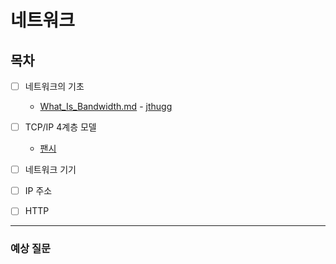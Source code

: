 # 네트워크

## 목차


- [ ] 네트워크의 기초
    - [What_Is_Bandwidth.md](https://github.com/Fancy96/CS_Study/blob/main/Network/01_What_Is_Bandwidth.md) - [jthugg](https://github.com/jthugg)
- [ ] TCP/IP 4계층 모델
    - [팬시](https://github.com/Fancy96/CS_Study/blob/main/Network/TCP-IP-4%EA%B3%84%EC%B8%B5-%EB%AA%A8%EB%8D%B8-%ED%8C%AC%EC%8B%9C.md)
- [ ] 네트워크 기기
- [ ] IP 주소
- [ ] HTTP


---

### 예상 질문
